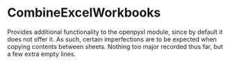 # CombineExcelWorkbooks
Provides additional functionality to the openpyxl module, since by default it does not offer it.
As such, certain imperfections are to be expected when copying contents between sheets.
Nothing too major recorded thus far, but a few extra empty lines.
